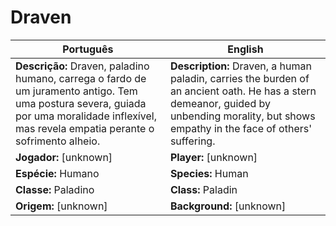 # Draven

| Português                                                                                                                                                                                     | English                                                                                                                                                                                     |
| --------------------------------------------------------------------------------------------------------------------------------------------------------------------------------------------- | ------------------------------------------------------------------------------------------------------------------------------------------------------------------------------------------- |
| **Descrição:** Draven, paladino humano, carrega o fardo de um juramento antigo. Tem uma postura severa, guiada por uma moralidade inflexível, mas revela empatia perante o sofrimento alheio. | **Description:** Draven, a human paladin, carries the burden of an ancient oath. He has a stern demeanor, guided by unbending morality, but shows empathy in the face of others' suffering. |
| **Jogador:** [unknown]                                                                                                                                                                        | **Player:** [unknown]                                                                                                                                                                       |
| **Espécie:** Humano                                                                                                                                                                           | **Species:** Human                                                                                                                                                                          |
| **Classe:** Paladino                                                                                                                                                                          | **Class:** Paladin                                                                                                                                                                          |
| **Origem:** [unknown]                                                                                                                                                                         | **Background:** [unknown]                                                                                                                                                                   |


















